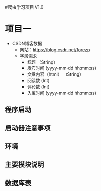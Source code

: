#爬虫学习项目 V1.0

# 项目一
* CSDN博客数据
    * 网站：https://blog.csdn.net/forezp
    * 字段需求
        * 标题  （String）
        * 发布时间 (yyyy-mm-dd hh:mm:ss)
        * 文章内容（html）  （String）
        * 阅读数  (Int)
        * 评论数  (Int)
        * 入库时间  (yyyy-mm-dd hh:mm:ss)
        
## 程序启动

## 启动器注意事项

## 环境

## 主要模块说明

## 数据库表


